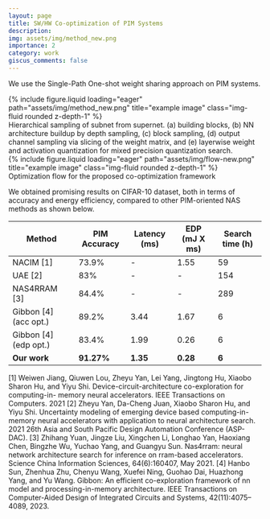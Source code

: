 ```yaml
---
layout: page
title: SW/HW Co-optimization of PIM Systems
description:
img: assets/img/method_new.png
importance: 2
category: work
giscus_comments: false
---
```


We use the Single-Path One-shot weight sharing approach on PIM systems.

<div class="row justify-content-center">
    <div class="col-sm-8 mt-3 mt-md-0">
        {% include figure.liquid loading="eager" path="assets/img/method_new.png" title="example image" class="img-fluid rounded z-depth-1" %}
    </div>
</div>
<div class="caption">
    Hierarchical sampling of subnet from supernet. (a) building blocks, (b) NN architecture buildup by depth sampling, (c) block sampling, (d) output channel sampling via slicing of the weight matrix, and (e) layerwise weight and activation quantization for mixed precision quantization search.
</div>

<div class="row justify-content-center">
    <div class="col-sm-8 mt-3 mt-md-0">
        {% include figure.liquid loading="eager" path="assets/img/flow-new.png" title="example image" class="img-fluid rounded z-depth-1" %}
    </div>
</div>
<div class="caption">
    Optimization flow for the proposed co-optimization framework
</div>

We obtained promising results on CIFAR-10 dataset, both in terms of accuracy and energy efficiency, compared to other PIM-oriented NAS methods as shown below.

| Method  | PIM Accuracy | Latency (ms)  | EDP (mJ X ms)  | Search time (h) |
| ------------- | ------------- | ------------- | ------------- | ------------- |
| NACIM [1]  | 73.9%  | -  | 1.55  | 59  |
| UAE [2]  | 83%  | -  | -  | 154  |
| NAS4RRAM [3]  | 84.4%  | -  | -  | 289  |
| Gibbon [4] (acc opt.)  | 89.2%  | 3.44  | 1.67  | 6  |
| Gibbon [4] (edp opt.)  | 83.4%  | 1.99  | 0.26  | 6  |
| __Our work__  | __91.27%__  | __1.35__  | __0.28__  | __6__  |

[1] Weiwen Jiang, Qiuwen Lou, Zheyu Yan, Lei Yang, Jingtong Hu, Xiaobo Sharon Hu, and Yiyu Shi. Device-circuit-architecture co-exploration for computing-in- memory neural accelerators. IEEE Transactions on Computers. 2021
[2] Zheyu Yan, Da-Cheng Juan, Xiaobo Sharon Hu, and Yiyu Shi. Uncertainty modeling of emerging device based computing-in-memory neural accelerators with application to neural architecture search. 2021 26th Asia and South Pacific Design Automation Conference (ASP-DAC).
[3] Zhihang Yuan, Jingze Liu, Xingchen Li, Longhao Yan, Haoxiang Chen, Bingzhe Wu, Yuchao Yang, and Guangyu Sun. Nas4rram: neural network architecture search for inference on rram-based accelerators. Science China Information Sciences, 64(6):160407, May 2021.
[4] Hanbo Sun, Zhenhua Zhu, Chenyu Wang, Xuefei Ning, Guohao Dai, Huazhong Yang, and Yu Wang. Gibbon: An efficient co-exploration framework of nn model and processing-in-memory architecture. IEEE Transactions on Computer-Aided Design of Integrated Circuits and Systems, 42(11):4075–4089, 2023.
